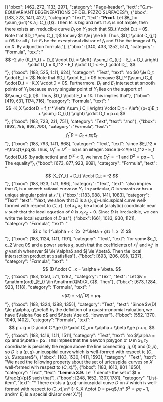 [{"bbox": [462, 272, 1132, 297], "category": "Page-header", "text": "G_m-EQUIVARIANT DEGENERATIONS OF DEL PEZZO SURFACES"}, {"bbox": [183, 323, 1411, 427], "category": "Text", "text": "**Proof.** Let $B_t = \\sum_{i=1}^k a_i C_{i,t}$. Then $B_t$ is big and nef. If $B_t$ is not ample, then there exists an irreducible curve $D_t$ on $Y_t$ such that $B_t \\cdot D_t = 0$. Note that $D_t \\neq C_{j,t}$ for any $1 \\le j \\le k$. Thus, $D_t \\cdot C_{j,t} = 0$ for all $j$. Let $E_t$ be the exceptional divisor of $f_t$ and $D$ be the image of $D_t$ on $X$. By adjunction formula,"}, {"bbox": [340, 433, 1252, 517], "category": "Formula", "text": "$$ -2 \\le (K_{Y_t} + D_t) \\cdot D_t = \\left( -\\sum_i C_{i,t} - E_t + D_t \\right) \\cdot D_t = D_t^2 - E_t \\cdot D_t < -E_t \\cdot D_t, $$"}, {"bbox": [183, 525, 1411, 624], "category": "Text", "text": "so $0 \\le D_t \\cdot E_t < 2$. Note that $D_t \\cdot E_t > 0$ because $f_t^*(\\sum_i C_i) \\cdot D_t = -K_X \\cdot D > 0$. Furthermore, $D_t$ and $E_t$ intersect at smooth points of $Y_t$ because every singular point of $Y_t$ lies on the support of $\\sum_i C_{i,t}$. Thus, $D_t \\cdot E_t = 1$. This implies that"}, {"bbox": [419, 631, 1174, 716], "category": "Formula", "text": "$$ -K_X \\cdot D = f_t^* \\left( \\sum_i C_i \\right) \\cdot D_t = \\left( (p+q)E_t + \\sum_i C_{i,t} \\right) \\cdot D_t = p+q $$"}, {"bbox": [183, 723, 231, 751], "category": "Text", "text": "and"}, {"bbox": [693, 755, 898, 790], "category": "Formula", "text": "$$ f_t^* D = D_t + pqE_t $$"}, {"bbox": [183, 793, 1411, 868], "category": "Text", "text": "since $E_t^2 = -\\frac{1}{pq}$. Thus, $D_t^2 = D^2 - pq$ is an integer. Since $-2 \\le D_t^2 - E_t \\cdot D_t$ (by adjunction) and $D_t^2 < 0$, we have $D_t^2 = -1$ and $D^2 = pq - 1$. The equality"}, {"bbox": [673, 877, 923, 909], "category": "Formula", "text": "$$ (K_{Y_t} + D_t) \\cdot D_t = -2 $$"}, {"bbox": [183, 923, 1411, 986], "category": "Text", "text": "also implies that $D_t$ is a smooth rational curve on $Y_t$. In particular, $D$ is smooth or has a unique singular point at $x$."}, {"bbox": [183, 988, 1411, 1083], "category": "Text", "text": "Next, we show that $D$ is a $(p, q)$-unicuspidal curve well-formed with respect to $(C, x)$. Let $x_1, x_2$ be a local (analytic) coordinate near $x$ such that the local equation of $C$ is $x_1x_2 = 0$. Since $D$ is irreducible, we can write the local equation of $D$ as"}, {"bbox": [661, 1083, 930, 1121], "category": "Formula", "text": "$$ c_1x_1^\\alpha + c_2x_2^\\beta + g(x_1, x_2) $$"}, {"bbox": [183, 1124, 1411, 1191], "category": "Text", "text": "for some $c_1, c_2 \\neq 0$ and a power series $g$, such that the coefficients of $x_1^i$ and $x_2^j$ in $g$ vanish whenever $i \\le \\alpha$ and $j \\le \\beta$. Then the local intersection product at $x$ satisfies"}, {"bbox": [693, 1206, 898, 1237], "category": "Formula", "text": "$$ (D \\cdot C)_x = \\alpha + \\beta. $$"}, {"bbox": [183, 1250, 571, 1282], "category": "Text", "text": "Let $v = \\mathrm{ord}_{E_t} \\in \\mathrm{QM}(X, C)$. Then"}, {"bbox": [673, 1284, 923, 1318], "category": "Formula", "text": "$$ v(D) = v(f_t^* D) = pq. $$"}, {"bbox": [183, 1324, 1388, 1356], "category": "Text", "text": "Since $v(D) \\le p\\alpha, q\\beta$ by the definition of a quasi-monomial valuation, we have $\\alpha \\ge p$ and $\\beta \\ge q$. However,"}, {"bbox": [552, 1370, 1040, 1402], "category": "Formula", "text": "$$ p + q = D \\cdot C \\ge (D \\cdot C)_x = \\alpha + \\beta \\ge p + q, $$"}, {"bbox": [183, 1416, 1411, 1511], "category": "Text", "text": "so $\\alpha = q$ and $\\beta = p$. This implies that the Newton polygon of $D$ in $x_1, x_2$ coordinate is precisely the region above the line connecting $(q, 0)$ and $(0, p)$, so $D$ is a $(p, q)$-unicuspidal curve which is well-formed with respect to $(C, x)$. $\\square$"}, {"bbox": [183, 1530, 1411, 1593], "category": "Text", "text": "We need the following property about the set of unicuspidal curves on $X$ well-formed with respect to $(C, x)$."}, {"bbox": [183, 1610, 801, 1650], "category": "Text", "text": "**Lemma 3.9.** Let $T$ denote the set of $t = \\frac{q}{p}$ such that"}, {"bbox": [248, 1652, 1307, 1781], "category": "List-item", "text": "* There exists a $(p, q)$-unicuspidal curve $D$ on $X$ which is well-formed with respect to $(C, x)$,\n* $-K_X \\cdot D = p+q$,\n* $D^2 = pq - 1$, and\n* $E_t$ is a special divisor over $X$."}]